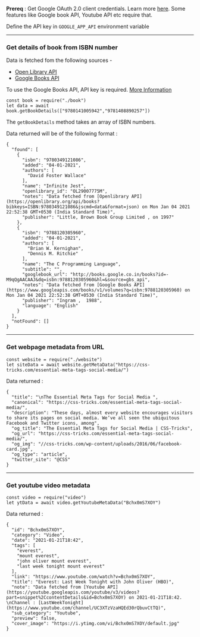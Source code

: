 **Prereq** : Get Google OAuth 2.0 client credentials. Learn more [here](https://developers.google.com/identity/protocols/oauth2). Some features like Google book API, Youtube API etc require that.

Define the API key in `GOOGLE_APP_API` environment variable 

----

### Get details of book from ISBN number 

Data is fetched fom the following sources - 
- [Open Library API](https://openlibrary.org/developers/api)  
- [Google Books API](https://developers.google.com/books/docs/v1/getting_started)

To use the Google Books API, API key is required. [More Information](https://developers.google.com/books/docs/v1/using#APIKey)

```{js}
const book = require("./book")
let data = await book.getBookDetails(["9780141005942","9781408890257"])
``` 
The `getBookDetails` method takes an array of ISBN numbers. 


Data returned will be of the following format : 

```
{
  "found": [
    {
      "isbn": "9780349121086",
      "added": "04-01-2021",
      "authors": [
        "David Foster Wallace"
      ],
      "name": "Infinite Jest",
      "openlibrary_id": "OL29007775M",
      "notes": "Data fetched from [Openlibrary API](https://openlibrary.org/api/books?bibkeys=ISBN:9780349121086&jscmd=data&format=json) on Mon Jan 04 2021 22:52:38 GMT+0530 (India Standard Time)",
      "publisher": "Little, Brown Book Group Limited , on 1997"
    },
    {
      "isbn": "9788120305960",
      "added": "04-01-2021",
      "authors": [
        "Brian W. Kernighan",
        "Dennis M. Ritchie"
      ],
      "name": "The C Programming Language",
      "subtitle": "",
      "googlebook_url": "http://books.google.co.in/books?id=-M9qQgAACAAJ&dq=isbn:9788120305960&hl=&source=gbs_api",
      "notes": "Data fetched from [Google Books API](https://www.googleapis.com/books/v1/volumes?q=isbn:9788120305960) on Mon Jan 04 2021 22:52:38 GMT+0530 (India Standard Time)",
      "publisher": "Ingram ,  1988",
      "language": "English"
    }
  ],
  "notFound": []
}
```

---
### Get webpage metadata from URL

```
const website = require("./website")
let siteData = await website.getMetaData("https://css-tricks.com/essential-meta-tags-social-media/")
```
Data returned : 

```
{
  "title": "\nThe Essential Meta Tags for Social Media ",
  "canonical": "https://css-tricks.com/essential-meta-tags-social-media/",
  "description": "These days, almost every website encourages visitors to share its pages on social media. We’ve all seen the ubiquitous Facebook and Twitter icons, among",
  "og_title": "The Essential Meta Tags for Social Media | CSS-Tricks",
  "og_url": "https://css-tricks.com/essential-meta-tags-social-media/",
  "og_img": "//css-tricks.com/wp-content/uploads/2016/06/facebook-card.jpg",
  "og_type": "article",
  "twitter_site": "@CSS"
}
```
----
### Get youtube video metadata 

```{js}
const video = require("video")
let ytData = await video.getYoutubeMetaData("Bchx0mS7XOY")
```

Data returned : 

```
{
  "id": "Bchx0mS7XOY",
  "category": "Video",
  "date": "2021-01-21T18:42",
  "tags": [
    "everest",
    "mount everest",
    "john oliver mount everest",
    "last week tonight mount everest"
  ],
  "link": "https://www.youtube.com/watch?v=Bchx0mS7XOY",
  "title": "Everest: Last Week Tonight with John Oliver (HBO)",
  "note": "Data fetched from [Youtube API](https://youtube.googleapis.com/youtube/v3/videos?part=snippet%2CcontentDetails&id=Bchx0mS7XOY) on 2021-01-21T18:42. \nChannel : [LastWeekTonight](https://www.youtube.com/channel/UC3XTzVzaHQEd30rQbuvCtTQ)",
  "sub_category": "Youtube",
  "preview": false,
  "cover_image": "https://i.ytimg.com/vi/Bchx0mS7XOY/default.jpg"
}
```
